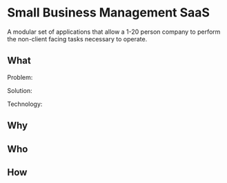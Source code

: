 # Small Business Management SaaS

A modular set of applications that allow a 1-20 person company to perform the non-client facing tasks necessary to operate.

## What

Problem:

Solution:

Technology:

## Why


## Who

## How
